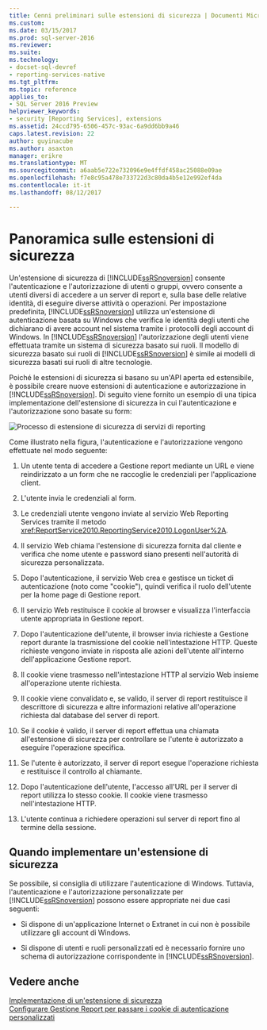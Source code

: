 ```yaml
---
title: Cenni preliminari sulle estensioni di sicurezza | Documenti Microsoft
ms.custom: 
ms.date: 03/15/2017
ms.prod: sql-server-2016
ms.reviewer: 
ms.suite: 
ms.technology:
- docset-sql-devref
- reporting-services-native
ms.tgt_pltfrm: 
ms.topic: reference
applies_to:
- SQL Server 2016 Preview
helpviewer_keywords:
- security [Reporting Services], extensions
ms.assetid: 24ccd795-6506-457c-93ac-6a9dd6bb9a46
caps.latest.revision: 22
author: guyinacube
ms.author: asaxton
manager: erikre
ms.translationtype: MT
ms.sourcegitcommit: a6aab5e722e732096e9e4ffdf458ac25088e09ae
ms.openlocfilehash: f7e8c95a478e733722d3c80da4b5e12e992ef4da
ms.contentlocale: it-it
ms.lasthandoff: 08/12/2017

---
```

# <a name="security-extensions-overview"></a>Panoramica sulle estensioni di sicurezza
  Un'estensione di sicurezza di [!INCLUDE[ssRSnoversion](../../../includes/ssrsnoversion-md.md)] consente l'autenticazione e l'autorizzazione di utenti o gruppi, ovvero consente a utenti diversi di accedere a un server di report e, sulla base delle relative identità, di eseguire diverse attività o operazioni. Per impostazione predefinita, [!INCLUDE[ssRSnoversion](../../../includes/ssrsnoversion-md.md)] utilizza un'estensione di autenticazione basata su Windows che verifica le identità degli utenti che dichiarano di avere account nel sistema tramite i protocolli degli account di Windows. In [!INCLUDE[ssRSnoversion](../../../includes/ssrsnoversion-md.md)] l'autorizzazione degli utenti viene effettuata tramite un sistema di sicurezza basato sui ruoli. Il modello di sicurezza basato sui ruoli di [!INCLUDE[ssRSnoversion](../../../includes/ssrsnoversion-md.md)] è simile ai modelli di sicurezza basati sui ruoli di altre tecnologie.  
  
 Poiché le estensioni di sicurezza si basano su un'API aperta ed estensibile, è possibile creare nuove estensioni di autenticazione e autorizzazione in [!INCLUDE[ssRSnoversion](../../../includes/ssrsnoversion-md.md)]. Di seguito viene fornito un esempio di una tipica implementazione dell'estensione di sicurezza in cui l'autenticazione e l'autorizzazione sono basate su form:  
  
 ![Processo di estensione di sicurezza di servizi di reporting](../../../reporting-services/extensions/security-extension/media/rosettasecurityextensionflow.gif "processo di estensione di sicurezza di Reporting Services")  
  
 Come illustrato nella figura, l'autenticazione e l'autorizzazione vengono effettuate nel modo seguente:  
  
1.  Un utente tenta di accedere a Gestione report mediante un URL e viene reindirizzato a un form che ne raccoglie le credenziali per l'applicazione client.  
  
2.  L'utente invia le credenziali al form.  
  
3.  Le credenziali utente vengono inviate al servizio Web Reporting Services tramite il metodo <xref:ReportService2010.ReportingService2010.LogonUser%2A>.  
  
4.  Il servizio Web chiama l'estensione di sicurezza fornita dal cliente e verifica che nome utente e password siano presenti nell'autorità di sicurezza personalizzata.  
  
5.  Dopo l'autenticazione, il servizio Web crea e gestisce un ticket di autenticazione (noto come "cookie"), quindi verifica il ruolo dell'utente per la home page di Gestione report.  
  
6.  Il servizio Web restituisce il cookie al browser e visualizza l'interfaccia utente appropriata in Gestione report.  
  
7.  Dopo l'autenticazione dell'utente, il browser invia richieste a Gestione report durante la trasmissione del cookie nell'intestazione HTTP. Queste richieste vengono inviate in risposta alle azioni dell'utente all'interno dell'applicazione Gestione report.  
  
8.  Il cookie viene trasmesso nell'intestazione HTTP al servizio Web insieme all'operazione utente richiesta.  
  
9. Il cookie viene convalidato e, se valido, il server di report restituisce il descrittore di sicurezza e altre informazioni relative all'operazione richiesta dal database del server di report.  
  
10. Se il cookie è valido, il server di report effettua una chiamata all'estensione di sicurezza per controllare se l'utente è autorizzato a eseguire l'operazione specifica.  
  
11. Se l'utente è autorizzato, il server di report esegue l'operazione richiesta e restituisce il controllo al chiamante.  
  
12. Dopo l'autenticazione dell'utente, l'accesso all'URL per il server di report utilizza lo stesso cookie. Il cookie viene trasmesso nell'intestazione HTTP.  
  
13. L'utente continua a richiedere operazioni sul server di report fino al termine della sessione.  
  
## <a name="when-to-implement-a-security-extension"></a>Quando implementare un'estensione di sicurezza  
 Se possibile, si consiglia di utilizzare l'autenticazione di Windows. Tuttavia, l'autenticazione e l'autorizzazione personalizzate per [!INCLUDE[ssRSnoversion](../../../includes/ssrsnoversion-md.md)] possono essere appropriate nei due casi seguenti:  
  
-   Si dispone di un'applicazione Internet o Extranet in cui non è possibile utilizzare gli account di Windows.  
  
-   Si dispone di utenti e ruoli personalizzati ed è necessario fornire uno schema di autorizzazione corrispondente in [!INCLUDE[ssRSnoversion](../../../includes/ssrsnoversion-md.md)].  
  
## <a name="see-also"></a>Vedere anche  
 [Implementazione di un'estensione di sicurezza](../../../reporting-services/extensions/security-extension/implementing-a-security-extension.md)   
 [Configurare Gestione Report per passare i cookie di autenticazione personalizzati](https://msdn.microsoft.com/library/ms345241(v=sql.110).aspx)  
  
  
